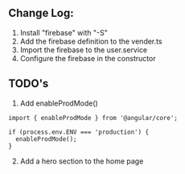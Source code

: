 ## Change Log:

1. Install "firebase" with "-S"
2. Add the firebase definition to the vender.ts 
3. Import the firebase to the user.service
4. Configure the firebase in the constructor



## TODO's

1. Add enableProdMode()
```
import { enableProdMode } from '@angular/core';

if (process.env.ENV === 'production') {
  enableProdMode();
}
```
2. Add a hero section to the home page

